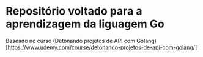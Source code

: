 # Repositório voltado para a aprendizagem da liguagem Go

Baseado no curso (Detonando projetos de API com Golang)[https://www.udemy.com/course/detonando-projetos-de-api-com-golang/]
